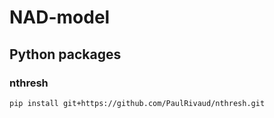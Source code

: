 # NAD-model

## Python packages
### nthresh
`pip install git+https://github.com/PaulRivaud/nthresh.git`